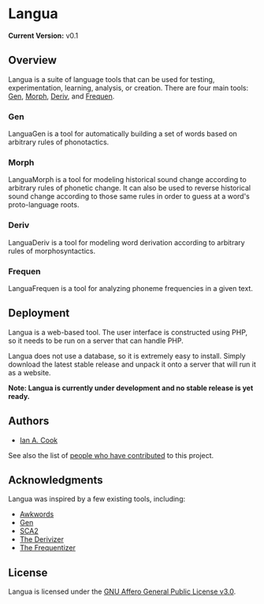 # Langua

**Current Version:** v0.1

## Overview

Langua is a suite of language tools that can be used for testing, experimentation, learning, analysis, or creation. There are four main tools: [Gen](#gen), [Morph](#morph), [Deriv](#deriv), and [Frequen](#frequen).

### Gen

LanguaGen is a tool for automatically building a set of words based on arbitrary rules of phonotactics.

### Morph

LanguaMorph is a tool for modeling historical sound change according to arbitrary rules of phonetic change. It can also be used to reverse historical sound change according to those same rules in order to guess at a word's proto-language roots.

### Deriv

LanguaDeriv is a tool for modeling word derivation according to arbitrary rules of morphosyntactics.

### Frequen

LanguaFrequen is a tool for analyzing phoneme frequencies in a given text.

## Deployment

Langua is a web-based tool. The user interface is constructed using PHP, so it needs to be run on a server that can handle PHP.

Langua does not use a database, so it is extremely easy to install. Simply download the latest stable release and unpack it onto a server that will run it as a website.

**Note: Langua is currently under development and no stable release is yet ready.**

## Authors

- [Ian A. Cook](https://github.com/nai888)

See also the list of [people who have contributed](https://github.com/nai888/langua/graphs/contributors) to this project.

## Acknowledgments

Langua was inspired by a few existing tools, including:

- [Awkwords](http://akana.conlang.org/tools/awkwords/)
- [Gen](http://www.zompist.com/gen.html)
- [SCA2](http://www.zompist.com/sca2.html)
- [The Derivizer](http://akana.conlang.org/tools/derivizer.html)
- [The Frequentizer](http://akana.conlang.org/tools/frequentizer.html)

## License

Langua is licensed under the [GNU Affero General Public License v3.0](https://choosealicense.com/licenses/agpl-3.0/).